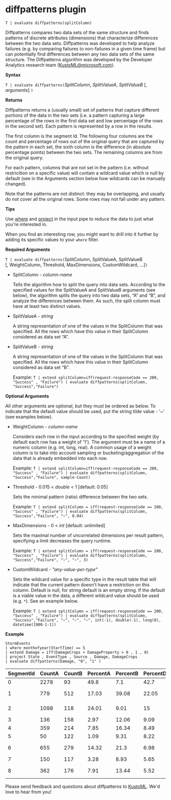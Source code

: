 # diffpatterns plugin

    T | evaluate diffpatterns(splitColumn)

Diffpatterns compares two data sets of the same structure and finds patterns of discrete attributes (dimensions) that characterize differences between the two data sets. Diffpatterns was developed to help analyze failures (e.g. by comparing failures to non-failures in a given time frame) but can potentially find differences between any two data sets of the same structure. The Diffpatterns algorithm was developed by the Developer Analytics research team (KustoML@microsoft.com).

**Syntax**

`T | evaluate diffpatterns(`*SplitColumn*, *SplitValueA*, *SplitValueB*  [, *arguments*] `)`

**Returns**

Diffpatterns returns a (usually small) set of patterns that capture different portions of the data in the two sets (i.e. a pattern capturing a large percentage of the rows in the first data set and low percentage of the rows in the second set). Each pattern is represented by a row in the results.

The first column is the segment Id. The following four columns are the count and percentage of rows out of the original query that are captured by the pattern in each set, the sixth column is the difference (in absolute percentage points) between the two sets. The remaining columns are from the original query.

For each pattern, columns that are not set in the pattern (i.e. without restricition on a specific value) will contain a wildcard value which is null by default (see in the Arguments section below how wildcards can be manually changed).


Note that the patterns are not distinct: they may be overlapping, and usually do not cover all the original rows. Some rows may not fall under any pattern.

**Tips**

Use [where](./whereoperator.md) and [project](./projectoperator.md) in the input pipe to reduce the data to just what you're interested in.

When you find an interesting row, you might want to drill into it further by adding its specific values to your `where` filter.

**Required Arguments**

`T | evaluate diffpatterns(`SplitColumn, SplitValueA, SplitValueB [, WeightColumn, Threshold, MaxDimensions, CustomWildcard, ...]`)` 

* SplitColumn - *column-name*

    Tells the algorithm how to split the query into data sets. According to the specified values for the SplitValueA and SplitValueB arguments (see below), the algorithm splits the query into two data sets, “A” and “B”, and analyze the differences between them. As such, the split column must have at least two distinct values.

* SplitValueA - *string*

    A string representation of one of the values in the SplitColumn that was specified. All the rows which have this value in their SplitColumn considered as data set “A”.

* SplitValueB - *string*

    A string representation of one of the values in the SplitColumn that was specified. All the rows which have this value in their SplitColumn considered as data set  “B”.

    Example: `T | extend splitColumn=iff(request-responseCode == 200, "Success" , "Failure") | evaluate diffpatterns(splitColumn, "Success","Failure") `

**Optional Arguments**

All other arguments are optional, but they must be ordered as below. To indicate that the default value should be used, put the string tilde value - '~' (see examples below).

* WeightColumn - *column-name*

    Considers each row in the input according to the specified weight (by default each row has a weight of '1'). The argument must be a name of a numeric column (e.g. int, long, real).
    A common usage of a weight column is to take into account sampling or bucketing/aggregation of the data that is already embedded into each row.
    
    Example: `T | extend splitColumn=iff(request-responseCode == 200, "Success" , "Failure") | evaluate diffpatterns(splitColumn, "Success","Failure", sample-Count) `

* Threshold - 0.015 < *double* < 1 [default: 0.05]

    Sets the minimal pattern (ratio) difference between the two sets.

    Example:  `T | extend splitColumn = iff(request-responseCode == 200, "Success" , "Failure") | evaluate diffpatterns(splitColumn, "Success","Failure", "~", 0.04)`

* MaxDimensions  - 0 < *int* [default: unlimited]

    Sets the maximal number of uncorrelated dimensions per result pattern, specifying a limit decreases the query runtime.

    Example:  `T | extend splitColumn = iff(request-responseCode == 200, "Success" , "Failure") | evaluate diffpatterns(splitColumn, "Success","Failure", "~", "~", 3)`

* CustomWildcard - *"any-value-per-type"*

    Sets the wildcard value for a specific type in the result table that will indicate that the current pattern doesn't have a restriction on this column.
    Default is null, for string default is an empty string. If the default is a viable value in the data, a different wildcard value should be used (e.g. `*`).
    See an example below.

    Example: `T | extend splitColumn = iff(request-responseCode == 200, "Success" , "Failure") | evaluate diffpatterns(splitColumn, "Success","Failure", "~", "~", "~", int(-1), double(-1), long(0), datetime(1900-1-1))`

**Example**

```kusto
StormEvents 
| where monthofyear(StartTime) == 5
| extend Damage = iff(DamageCrops + DamageProperty > 0 , 1 , 0)
| project State , EventType , Source , Damage, DamageCrops
| evaluate diffpatterns(Damage, "0", "1" )
```
|SegmentId|CountA|CountB|PercentA|PercentB|PercentDiffAB|State|EventType|Source|DamageCrops|
|---|---|---|---|---|---|---|---|---|---|
|0|2278|93|49.8|7.1|42.7||Hail||0|
|1|779|512|17.03|39.08|22.05||Thunderstorm Wind|||
|2|1098|118|24.01|9.01|15|||Trained Spotter|0|
|3|136|158|2.97|12.06|9.09|||Newspaper||
|4|359|214|7.85|16.34|8.49||Flash Flood|||
|5|50|122|1.09|9.31|8.22|IOWA||||
|6|655|279|14.32|21.3|6.98|||Law Enforcement||
|7|150|117|3.28|8.93|5.65||Flood|||
|8|362|176|7.91|13.44|5.52|||Emergency Manager||


Please send feedback and questions about diffpatterns to [KustoML](mailto:kustoML@microsoft.com). We'd love to hear from you!



